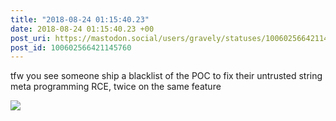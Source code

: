 ```yaml
---
title: "2018-08-24 01:15:40.23"
date: 2018-08-24 01:15:40.23 +00
post_uri: https://mastodon.social/users/gravely/statuses/100602566421145760
post_id: 100602566421145760
---
```

tfw you see someone ship a blacklist of the POC to fix their untrusted string meta programming RCE, twice on the same feature


![](/images/5730233.jpeg)

